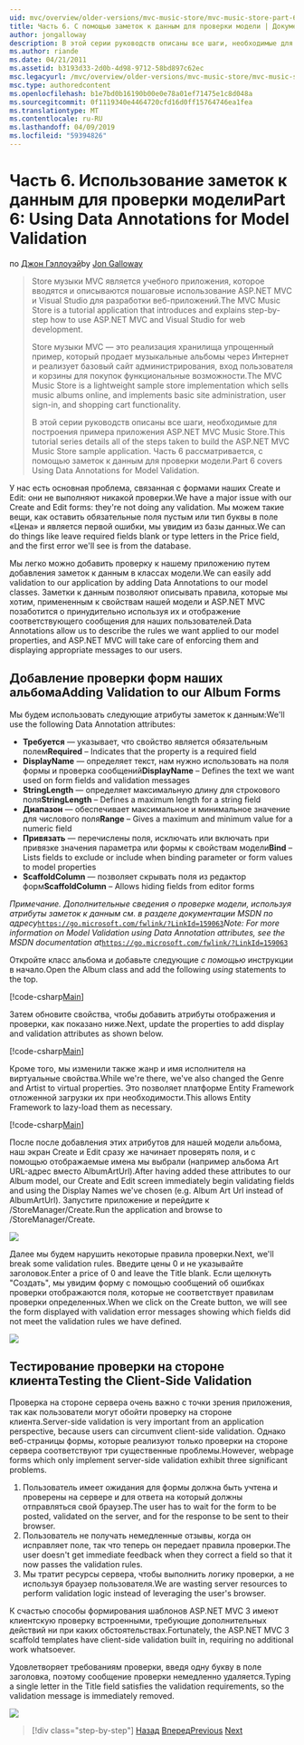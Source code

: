```yaml
---
uid: mvc/overview/older-versions/mvc-music-store/mvc-music-store-part-6
title: Часть 6. С помощью заметок к данным для проверки модели | Документация Майкрософт
author: jongalloway
description: В этой серии руководств описаны все шаги, необходимые для построения примера приложения ASP.NET MVC Music Store. Часть 6 рассматриваются с использованием заметок к данным для модели V...
ms.author: riande
ms.date: 04/21/2011
ms.assetid: b3193d33-2d0b-4d98-9712-58bd897c62ec
msc.legacyurl: /mvc/overview/older-versions/mvc-music-store/mvc-music-store-part-6
msc.type: authoredcontent
ms.openlocfilehash: b1e7bd0b16190b00e0e78a01ef71475e1c8d048a
ms.sourcegitcommit: 0f1119340e4464720cfd16d0ff15764746ea1fea
ms.translationtype: MT
ms.contentlocale: ru-RU
ms.lasthandoff: 04/09/2019
ms.locfileid: "59394826"
---
```

# <a name="part-6-using-data-annotations-for-model-validation"></a><span data-ttu-id="86c3c-104">Часть 6. Использование заметок к данным для проверки модели</span><span class="sxs-lookup"><span data-stu-id="86c3c-104">Part 6: Using Data Annotations for Model Validation</span></span>

<span data-ttu-id="86c3c-105">по [Джон Гэллоуэй](https://github.com/jongalloway)</span><span class="sxs-lookup"><span data-stu-id="86c3c-105">by [Jon Galloway](https://github.com/jongalloway)</span></span>

> <span data-ttu-id="86c3c-106">Store музыки MVC является учебного приложения, которое вводятся и описываются пошаговые использование ASP.NET MVC и Visual Studio для разработки веб-приложений.</span><span class="sxs-lookup"><span data-stu-id="86c3c-106">The MVC Music Store is a tutorial application that introduces and explains step-by-step how to use ASP.NET MVC and Visual Studio for web development.</span></span>  
>   
> <span data-ttu-id="86c3c-107">Store музыки MVC — это реализация хранилища упрощенный пример, который продает музыкальные альбомы через Интернет и реализует базовый сайт администрирования, вход пользователя и корзины для покупок функциональные возможности.</span><span class="sxs-lookup"><span data-stu-id="86c3c-107">The MVC Music Store is a lightweight sample store implementation which sells music albums online, and implements basic site administration, user sign-in, and shopping cart functionality.</span></span>  
>   
> <span data-ttu-id="86c3c-108">В этой серии руководств описаны все шаги, необходимые для построения примера приложения ASP.NET MVC Music Store.</span><span class="sxs-lookup"><span data-stu-id="86c3c-108">This tutorial series details all of the steps taken to build the ASP.NET MVC Music Store sample application.</span></span> <span data-ttu-id="86c3c-109">Часть 6 рассматривается, с помощью заметок к данным для проверки модели.</span><span class="sxs-lookup"><span data-stu-id="86c3c-109">Part 6 covers Using Data Annotations for Model Validation.</span></span>


<span data-ttu-id="86c3c-110">У нас есть основная проблема, связанная с формами наших Create и Edit: они не выполняют никакой проверки.</span><span class="sxs-lookup"><span data-stu-id="86c3c-110">We have a major issue with our Create and Edit forms: they're not doing any validation.</span></span> <span data-ttu-id="86c3c-111">Мы можем такие вещи, как оставить обязательные поля пустым или тип буквы в поле «Цена» и является первой ошибки, мы увидим из базы данных.</span><span class="sxs-lookup"><span data-stu-id="86c3c-111">We can do things like leave required fields blank or type letters in the Price field, and the first error we'll see is from the database.</span></span>

<span data-ttu-id="86c3c-112">Мы легко можно добавить проверку к нашему приложению путем добавления заметок к данным в классах модели.</span><span class="sxs-lookup"><span data-stu-id="86c3c-112">We can easily add validation to our application by adding Data Annotations to our model classes.</span></span> <span data-ttu-id="86c3c-113">Заметки к данным позволяют описывать правила, которые мы хотим, примененным к свойствам нашей модели и ASP.NET MVC позаботится о принудительно используя их и отображение соответствующего сообщения для наших пользователей.</span><span class="sxs-lookup"><span data-stu-id="86c3c-113">Data Annotations allow us to describe the rules we want applied to our model properties, and ASP.NET MVC will take care of enforcing them and displaying appropriate messages to our users.</span></span>

## <a name="adding-validation-to-our-album-forms"></a><span data-ttu-id="86c3c-114">Добавление проверки форм наших альбома</span><span class="sxs-lookup"><span data-stu-id="86c3c-114">Adding Validation to our Album Forms</span></span>

<span data-ttu-id="86c3c-115">Мы будем использовать следующие атрибуты заметок к данным:</span><span class="sxs-lookup"><span data-stu-id="86c3c-115">We'll use the following Data Annotation attributes:</span></span>

- <span data-ttu-id="86c3c-116">**Требуется** — указывает, что свойство является обязательным полем</span><span class="sxs-lookup"><span data-stu-id="86c3c-116">**Required** – Indicates that the property is a required field</span></span>
- <span data-ttu-id="86c3c-117">**DisplayName** — определяет текст, нам нужно использовать на поля формы и проверка сообщений</span><span class="sxs-lookup"><span data-stu-id="86c3c-117">**DisplayName** – Defines the text we want used on form fields and validation messages</span></span>
- <span data-ttu-id="86c3c-118">**StringLength** — определяет максимальную длину для строкового поля</span><span class="sxs-lookup"><span data-stu-id="86c3c-118">**StringLength** – Defines a maximum length for a string field</span></span>
- <span data-ttu-id="86c3c-119">**Диапазон** — обеспечивает максимальное и минимальное значение для числового поля</span><span class="sxs-lookup"><span data-stu-id="86c3c-119">**Range** – Gives a maximum and minimum value for a numeric field</span></span>
- <span data-ttu-id="86c3c-120">**Привязать** — перечислены поля, исключать или включать при привязке значения параметра или формы к свойствам модели</span><span class="sxs-lookup"><span data-stu-id="86c3c-120">**Bind** – Lists fields to exclude or include when binding parameter or form values to model properties</span></span>
- <span data-ttu-id="86c3c-121">**ScaffoldColumn** — позволяет скрывать поля из редактор форм</span><span class="sxs-lookup"><span data-stu-id="86c3c-121">**ScaffoldColumn** – Allows hiding fields from editor forms</span></span>

<span data-ttu-id="86c3c-122">*Примечание. Дополнительные сведения о проверке модели, используя атрибуты заметок к данным см. в разделе документации MSDN по адресу*[`https://go.microsoft.com/fwlink/?LinkId=159063`](https://go.microsoft.com/fwlink/?LinkId=159063)</span><span class="sxs-lookup"><span data-stu-id="86c3c-122">*Note: For more information on Model Validation using Data Annotation attributes, see the MSDN documentation at*[`https://go.microsoft.com/fwlink/?LinkId=159063`](https://go.microsoft.com/fwlink/?LinkId=159063)</span></span>

<span data-ttu-id="86c3c-123">Откройте класс альбома и добавьте следующие *с помощью* инструкции в начало.</span><span class="sxs-lookup"><span data-stu-id="86c3c-123">Open the Album class and add the following *using* statements to the top.</span></span>

[!code-csharp[Main](mvc-music-store-part-6/samples/sample1.cs)]

<span data-ttu-id="86c3c-124">Затем обновите свойства, чтобы добавить атрибуты отображения и проверки, как показано ниже.</span><span class="sxs-lookup"><span data-stu-id="86c3c-124">Next, update the properties to add display and validation attributes as shown below.</span></span>

[!code-csharp[Main](mvc-music-store-part-6/samples/sample2.cs)]

<span data-ttu-id="86c3c-125">Кроме того, мы изменили также жанр и имя исполнителя на виртуальные свойства.</span><span class="sxs-lookup"><span data-stu-id="86c3c-125">While we're there, we've also changed the Genre and Artist to virtual properties.</span></span> <span data-ttu-id="86c3c-126">Это позволяет платформе Entity Framework отложенной загрузки их при необходимости.</span><span class="sxs-lookup"><span data-stu-id="86c3c-126">This allows Entity Framework to lazy-load them as necessary.</span></span>

[!code-csharp[Main](mvc-music-store-part-6/samples/sample3.cs)]

<span data-ttu-id="86c3c-127">После после добавления этих атрибутов для нашей модели альбома, наш экран Create и Edit сразу же начинает проверять поля, и с помощью отображаемые имена мы выбрали (например альбома Art URL-адрес вместо AlbumArtUrl).</span><span class="sxs-lookup"><span data-stu-id="86c3c-127">After having added these attributes to our Album model, our Create and Edit screen immediately begin validating fields and using the Display Names we've chosen (e.g. Album Art Url instead of AlbumArtUrl).</span></span> <span data-ttu-id="86c3c-128">Запустите приложение и перейдите к /StoreManager/Create.</span><span class="sxs-lookup"><span data-stu-id="86c3c-128">Run the application and browse to /StoreManager/Create.</span></span>

![](mvc-music-store-part-6/_static/image1.png)

<span data-ttu-id="86c3c-129">Далее мы будем нарушить некоторые правила проверки.</span><span class="sxs-lookup"><span data-stu-id="86c3c-129">Next, we'll break some validation rules.</span></span> <span data-ttu-id="86c3c-130">Введите цены 0 и не указывайте заголовок.</span><span class="sxs-lookup"><span data-stu-id="86c3c-130">Enter a price of 0 and leave the Title blank.</span></span> <span data-ttu-id="86c3c-131">Если щелкнуть "Создать", мы увидим форму с помощью сообщений об ошибках проверки отображаются поля, которые не соответствует правилам проверки определенных.</span><span class="sxs-lookup"><span data-stu-id="86c3c-131">When we click on the Create button, we will see the form displayed with validation error messages showing which fields did not meet the validation rules we have defined.</span></span>

![](mvc-music-store-part-6/_static/image2.png)

## <a name="testing-the-client-side-validation"></a><span data-ttu-id="86c3c-132">Тестирование проверки на стороне клиента</span><span class="sxs-lookup"><span data-stu-id="86c3c-132">Testing the Client-Side Validation</span></span>

<span data-ttu-id="86c3c-133">Проверка на стороне сервера очень важно с точки зрения приложения, так как пользователи могут обойти проверку на стороне клиента.</span><span class="sxs-lookup"><span data-stu-id="86c3c-133">Server-side validation is very important from an application perspective, because users can circumvent client-side validation.</span></span> <span data-ttu-id="86c3c-134">Однако веб-страницы формы, которые реализуют только проверки на стороне сервера соответствуют три существенные проблемы.</span><span class="sxs-lookup"><span data-stu-id="86c3c-134">However, webpage forms which only implement server-side validation exhibit three significant problems.</span></span>

1. <span data-ttu-id="86c3c-135">Пользователь имеет ожидания для формы должна быть учтена и проверены на сервере и для ответа на который должны отправляться свой браузер.</span><span class="sxs-lookup"><span data-stu-id="86c3c-135">The user has to wait for the form to be posted, validated on the server, and for the response to be sent to their browser.</span></span>
2. <span data-ttu-id="86c3c-136">Пользователь не получать немедленные отзывы, когда он исправляет поле, так что теперь он передает правила проверки.</span><span class="sxs-lookup"><span data-stu-id="86c3c-136">The user doesn't get immediate feedback when they correct a field so that it now passes the validation rules.</span></span>
3. <span data-ttu-id="86c3c-137">Мы тратит ресурсы сервера, чтобы выполнить логику проверки, а не используя браузер пользователя.</span><span class="sxs-lookup"><span data-stu-id="86c3c-137">We are wasting server resources to perform validation logic instead of leveraging the user's browser.</span></span>

<span data-ttu-id="86c3c-138">К счастью способы формирования шаблонов ASP.NET MVC 3 имеют клиентскую проверку встроенными, требующие дополнительных действий ни при каких обстоятельствах.</span><span class="sxs-lookup"><span data-stu-id="86c3c-138">Fortunately, the ASP.NET MVC 3 scaffold templates have client-side validation built in, requiring no additional work whatsoever.</span></span>

<span data-ttu-id="86c3c-139">Удовлетворяет требованиям проверки, введя одну букву в поле заголовка, поэтому сообщение проверки немедленно удаляется.</span><span class="sxs-lookup"><span data-stu-id="86c3c-139">Typing a single letter in the Title field satisfies the validation requirements, so the validation message is immediately removed.</span></span>

![](mvc-music-store-part-6/_static/image3.png)


> [!div class="step-by-step"]
> <span data-ttu-id="86c3c-140">[Назад](mvc-music-store-part-5.md)
> [Вперед](mvc-music-store-part-7.md)</span><span class="sxs-lookup"><span data-stu-id="86c3c-140">[Previous](mvc-music-store-part-5.md)
[Next](mvc-music-store-part-7.md)</span></span>
